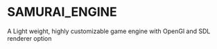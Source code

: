 # SAMURAI_ENGINE
A Light weight, highly customizable game engine with OpenGl and SDL renderer option
